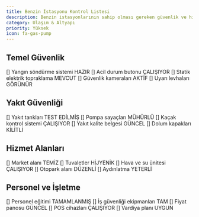 ```yaml
---
title: Benzin İstasyonu Kontrol Listesi
description: Benzin istasyonlarının sahip olması gereken güvenlik ve hizmet özellikleri
category: Ulaşım & Altyapı
priority: Yüksek
icon: fa-gas-pump
---
```


## Temel Güvenlik

[] Yangın söndürme sistemi HAZIR
[] Acil durum butonu ÇALIŞIYOR
[] Statik elektrik topraklama MEVCUT
[] Güvenlik kameraları AKTİF
[] Uyarı levhaları GÖRÜNÜR

## Yakıt Güvenliği

[] Yakıt tankları TEST EDİLMİŞ
[] Pompa sayaçları MÜHÜRLÜ
[] Kaçak kontrol sistemi ÇALIŞIYOR
[] Yakıt kalite belgesi GÜNCEL
[] Dolum kapakları KİLİTLİ

## Hizmet Alanları

[] Market alanı TEMİZ
[] Tuvaletler HİJYENİK
[] Hava ve su ünitesi ÇALIŞIYOR
[] Otopark alanı DÜZENLİ
[] Aydınlatma YETERLİ

## Personel ve İşletme

[] Personel eğitimi TAMAMLANMIŞ
[] İş güvenliği ekipmanları TAM
[] Fiyat panosu GÜNCEL
[] POS cihazları ÇALIŞIYOR
[] Vardiya planı UYGUN
